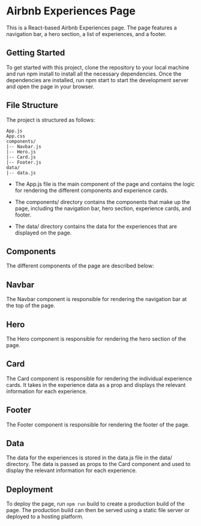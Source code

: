
# Airbnb Experiences Page

This is a React-based Airbnb Experiences page. The page features a navigation bar, a hero section, a list of experiences, and a footer.

## Getting Started

To get started with this project, clone the repository to your local machine and run npm install to install all the necessary dependencies. Once the dependencies are installed, run npm start to start the development server and open the page in your browser.

## File Structure

The project is structured as follows:

```
App.js
App.css
components/
|-- Navbar.js
|-- Hero.js
|-- Card.js
|-- Footer.js
data/
|-- data.js
```
- The App.js file is the main component of the page and contains the logic for rendering the different components and experience cards.

- The components/ directory contains the components that make up the page, including the navigation bar, hero section, experience cards, and footer.

- The data/ directory contains the data for the experiences that are displayed on the page.

## Components
The different components of the page are described below:

## Navbar
The Navbar component is responsible for rendering the navigation bar at the top of the page.

## Hero
The Hero component is responsible for rendering the hero section of the page.

## Card
The Card component is responsible for rendering the individual experience cards. It takes in the experience data as a prop and displays the relevant information for each experience.

## Footer
The Footer component is responsible for rendering the footer of the page.

## Data
The data for the experiences is stored in the data.js file in the data/ directory. The data is passed as props to the Card component and used to display the relevant information for each experience.

## Deployment
To deploy the page, run `npm run` build to create a production build of the page. The production build can then be served using a static file server or deployed to a hosting platform.
